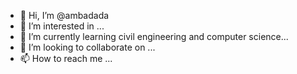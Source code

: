 - 👋 Hi, I’m @ambadada
- 👀 I’m interested in ...
- 🌱 I’m currently learning civil engineering and computer science...
- 💞️ I’m looking to collaborate on ...
- 📫 How to reach me ...

<!---
ambadada/ambadada is a ✨ special ✨ repository because its `README.md` (this file) appears on your GitHub profile.
You can click the Preview link to take a look at your changes.
--->
